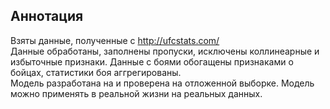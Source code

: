 ## Аннотация

Взяты данные, полученные с http://ufcstats.com/ <br/>
Данные обработаны, заполнены пропуски, исключены коллинеарные и избыточные признаки. Данные с боями обогащены признаками о бойцах, статистики боя аггрегированы. <br/>
Модель разработана на и проверена на отложенной выборке. Модель можно применять в реальной жизни на реальных данных.
